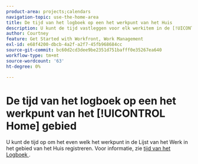 ```yaml
---
product-area: projects;calendars
navigation-topic: use-the-home-area
title: De tijd van het logboek op een het werkpunt van het Huis
description: U kunt de tijd vastleggen voor elk werkitem in de [!UICONTROL Work List] in het [!UICONTROL Home] -gebied. Zie de sectie [!UICONTROL Home] in de tijd van het artikellogboek voor meer informatie.
author: Courtney
feature: Get Started with Workfront, Work Management
exl-id: e68f4200-dbcb-4a2f-a2f7-45fb968684cc
source-git-commit: bc60d2cd3dee9be2351d751bafff0e35267ea640
workflow-type: tm+mt
source-wordcount: '63'
ht-degree: 0%

---
```


# De tijd van het logboek op een het werkpunt van het [!UICONTROL Home] gebied

U kunt de tijd op om het even welk het werkpunt in de Lijst van het Werk in het gebied van het Huis registreren. Voor informatie, zie [ tijd van het Logboek ](/help/quicksilver/timesheets/create-and-manage-timesheets/log-time.md).

